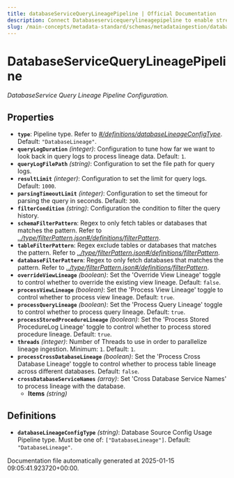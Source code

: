 ```yaml
---
title: databaseServiceQueryLineagePipeline | Official Documentation
description: Connect Databaseservicequerylineagepipeline to enable streamlined access, monitoring, or search of enterprise data using secure and scalable integrations.
slug: /main-concepts/metadata-standard/schemas/metadataingestion/databaseservicequerylineagepipeline
---
```


# DatabaseServiceQueryLineagePipeline

*DatabaseService Query Lineage Pipeline Configuration.*

## Properties

- **`type`**: Pipeline type. Refer to *[#/definitions/databaseLineageConfigType](#definitions/databaseLineageConfigType)*. Default: `"DatabaseLineage"`.
- **`queryLogDuration`** *(integer)*: Configuration to tune how far we want to look back in query logs to process lineage data. Default: `1`.
- **`queryLogFilePath`** *(string)*: Configuration to set the file path for query logs.
- **`resultLimit`** *(integer)*: Configuration to set the limit for query logs. Default: `1000`.
- **`parsingTimeoutLimit`** *(integer)*: Configuration to set the timeout for parsing the query in seconds. Default: `300`.
- **`filterCondition`** *(string)*: Configuration the condition to filter the query history.
- **`schemaFilterPattern`**: Regex to only fetch tables or databases that matches the pattern. Refer to *[../type/filterPattern.json#/definitions/filterPattern](#/type/filterPattern.json#/definitions/filterPattern)*.
- **`tableFilterPattern`**: Regex exclude tables or databases that matches the pattern. Refer to *[../type/filterPattern.json#/definitions/filterPattern](#/type/filterPattern.json#/definitions/filterPattern)*.
- **`databaseFilterPattern`**: Regex to only fetch databases that matches the pattern. Refer to *[../type/filterPattern.json#/definitions/filterPattern](#/type/filterPattern.json#/definitions/filterPattern)*.
- **`overrideViewLineage`** *(boolean)*: Set the 'Override View Lineage' toggle to control whether to override the existing view lineage. Default: `false`.
- **`processViewLineage`** *(boolean)*: Set the 'Process View Lineage' toggle to control whether to process view lineage. Default: `true`.
- **`processQueryLineage`** *(boolean)*: Set the 'Process Query Lineage' toggle to control whether to process query lineage. Default: `true`.
- **`processStoredProcedureLineage`** *(boolean)*: Set the 'Process Stored ProcedureLog Lineage' toggle to control whether to process stored procedure lineage. Default: `true`.
- **`threads`** *(integer)*: Number of Threads to use in order to parallelize lineage ingestion. Minimum: `1`. Default: `1`.
- **`processCrossDatabaseLineage`** *(boolean)*: Set the 'Process Cross Database Lineage' toggle to control whether to process table lineage across different databases. Default: `false`.
- **`crossDatabaseServiceNames`** *(array)*: Set 'Cross Database Service Names' to process lineage with the database.
  - **Items** *(string)*
## Definitions

- **`databaseLineageConfigType`** *(string)*: Database Source Config Usage Pipeline type. Must be one of: `["DatabaseLineage"]`. Default: `"DatabaseLineage"`.


Documentation file automatically generated at 2025-01-15 09:05:41.923720+00:00.
